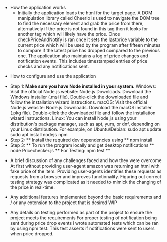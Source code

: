 - How the application works
  - Initially the application loads the html for the target page. A DOM manipulation library called Cheerio is used to navigate the DOM tree to find the necessary element and grab the price from there, alternatively if the price is not found in this tag then it looks for another tag which will likely have the price. Once checkPriceAndNotify is ran once it sets the lastprice variable to the current price which will be used by the program after fifteen minutes to compare if the latest price has dropped compared to the previous one. The application also maintains a log of price changes and notification events. This includes timestamped entries of price checks and any notifications sent.

* How to configure and use the application

- Step 1: **Make sure you have Node installed in your system.**
  Windows:
  Visit the official Node.js website: Node.js Downloads.
  Download the Windows installer (.msi file).
  Double-click the downloaded file and follow the installation wizard instructions.
  macOS:
  Visit the official Node.js website: Node.js Downloads.
  Download the macOS installer (.pkg file).
  Double-click the downloaded file and follow the installation wizard instructions.
  Linux:
  You can install Node.js using your distribution's package manager, such as apt, yum, or dnf, depending on your Linux distribution. For example, on Ubuntu/Debian:
  sudo apt update
  sudo apt install nodejs npm
- Step 2: ** Install the required dev dependencies using **
  npm install
- Step 3: ** To run the program locally and get desktop notifications **
  node Pricechecker.js
  ** For Testing: npm test **

* A brief discussion of any challenges faced and how they were overcome
  At first without providing user-agent amazon was returning an html with fake price of the item. Providing user-agents identifies these requests as requests from a browser and improves functionality. Figuring out correct testing strategy was complicated as it needed to mimick the changing of the price in real-time.

* Any additional features implemented beyond the basic requirements and / or any extension to the project that is desired
  WIP

* Any details on testing performed as part of the project to ensure the project meets the requirements
  For proper testing of notification being sent during price drop events i wrote automated tests which can be ran by using npm test. This test asserts if notifications were sent to users when price dropped.
